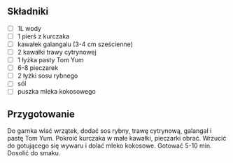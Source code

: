 ## Składniki

- [ ] 1L wody
- [ ] 1 pierś z kurczaka
- [ ] kawałek galangalu (3-4 cm sześcienne)
- [ ] 2 kawałki trawy cytrynowej
- [ ] 1 łyżka pasty Tom Yum
- [ ] 6-8 pieczarek
- [ ] 2 łyżki sosu rybnego
- [ ] sól
- [ ] puszka mleka kokosowego

## Przygotowanie

Do garnka wlać wrzątek, dodać sos rybny, trawę cytrynową, galangal i pastę Tom Yum. Pokroić kurczaka w małe kawałki, pieczarki obrać. Wrzucić do gotującego się wywaru i dolać mleko kokosowe. Gotować 5-10 min. Dosolić do smaku.
